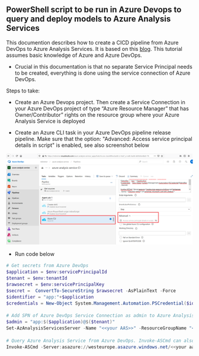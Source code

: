 ## PowerShell script to be run in Azure Devops to query and deploy models to Azure Analysis Services

This documention describes how to create a CICD pipeline from Azure DevOps to Azure Analysis Services. It is based on this [blog](https://medium.com/swlh/you-me-ci-cd-deploying-azure-analysis-services-tabular-models-through-azure-pipelines-55370ac9fab3). This tutorial assumes basic knowledge of Azure and Azure DevOps. 
- Crucial in this documentation is that no separate Service Principal needs to be created, everything is done using the service connection of Azure DevOps.

Steps to take:

-	Create an Azure Devops project. Then create a Service Connection in your Azure DevOps project of type “Azure Resource Manager” that has Owner/Contributor” rights on the resource group where your Azure Analysis Service is deployed

- Create an Azure CLI task in your Azure DevOps pipeline release pipeline. Make sure that the option: "Advanced: Access service principal details in script" is enabled, see also screenshot below

![Overview](./aasdeploy.png)


- Run code below

```PowerShell
# Get secrets from Azure DevOps
$application = $env:servicePrincipalId
$tenant = $env:tenantId
$rawsecret = $env:servicePrincipalKey
$secret =  ConvertTo-SecureString $rawsecret -AsPlainText -Force 
$identifier = "app:"+$application
$credentials = New-Object System.Management.Automation.PSCredential($identifier , $secret)

# Add SPN of Azure DevOps Service Connection as admin to Azure Analysis Service 
$admin = "app:$($application)@$($tenant)"
Set-AzAnalysisServicesServer -Name "<<your AAS>>" -ResourceGroupName "<<your AAS Recourse Group>>" -Administrator $admin

# Query Azure Analysis Service from Azure DevOps. Invoke-ASCmd can also be used to deploy models, see blog
Invoke-ASCmd -Server:asazure://westeurope.asazure.windows.net/<<your aas service>> -Query:"<Discover xmlns='urn:schemas-microsoft-com:xml-analysis'><RequestType>DBSCHEMA_CATALOGS</RequestType><Restrictions /><Properties /></Discover>" -verbose -Credential $credentials -TenantId $tenant

```